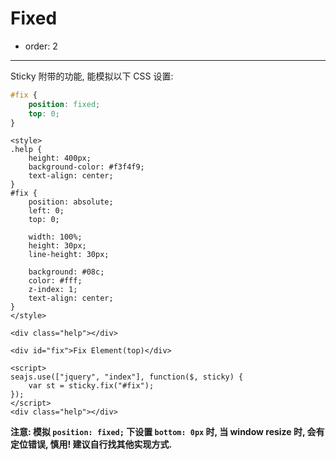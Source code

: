 # Fixed

- order: 2

---

Sticky 附带的功能, 能模拟以下 CSS 设置:

```css
#fix {
    position: fixed;
    top: 0;
}
```

````iframe:300
<style>
.help {
    height: 400px;
    background-color: #f3f4f9;
    text-align: center;
}
#fix {
    position: absolute;
    left: 0;
    top: 0;

    width: 100%;
    height: 30px;
    line-height: 30px;

    background: #08c;
    color: #fff;
    z-index: 1;
    text-align: center;
}
</style>

<div class="help"></div>

<div id="fix">Fix Element(top)</div>

<script>
seajs.use(["jquery", "index"], function($, sticky) {
    var st = sticky.fix("#fix");
});
</script>
<div class="help"></div>
````

**注意: 模拟 `position: fixed;` 下设置 `bottom: 0px` 时, 当 window resize 时, 会有定位错误, 慎用! 建议自行找其他实现方式.**



